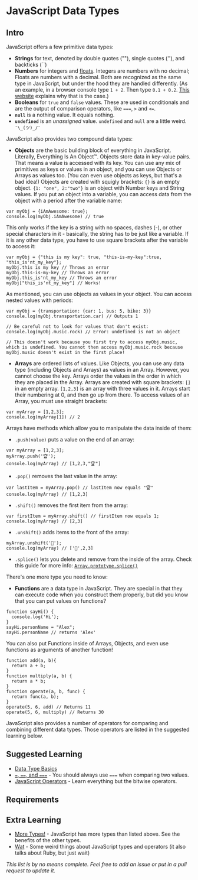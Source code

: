 # JavaScript Data Types

## Intro

JavaScript offers a few primitive data types:

* **Strings** for text, denoted by double quotes (""), single quotes (''), and backticks (\`\`)
* **Numbers** for integers and [floats](https://techterms.com/definition/floatingpoint). Integers are numbers with no decimal; Floats are numbers with a decimal. Both are recognized as the same type in JavaScript, but under the hood they are handled differently. (As an example, in a browser console type `1 + 2`. Then type `0.1 + 0.2`. [This website](http://0.30000000000000004.com) explains why that is the case.) 
* **Booleans** for `true` and `false` values. These are used in conditionals and are the output of comparison operators, like `===`, `>` and `<=`.
* **`null`** is a nothing value. It equals nothing.
* **`undefined`** is an _unassigned_ value. `undefined` and `null` are a little weird.  `¯\_(ツ)_/¯`

JavaScript also provides two compound data types:

* **Objects** are the basic building block of everything in JavaScript. Literally, Everything Is An Object™. Objects store data in key-value pairs. That means a value is accessed with its key. You can use any mix of primitives as keys or values in an object, and you can use Objects or Arrays as values too. (You can even use objects as keys, but that's a bad idea!) Objects are created with squigly brackets: `{}` is an empty object. `{1: "one", 2:"two"}` is an object with Number keys and String values. If you put an object into a variable, you can access data from the object with a period after the variable name:

```
var myObj = {iAmAwesome: true};
console.log(myObj.iAmAwesome) // true
```

This only works if the key is a string with no spaces, dashes (-), or other special characters in it - basically, the string has to be just like a variable. If it is any other data type, you have to use square brackets after the variable to access it:

```
var myObj = {"this is my key": true, "this-is-my-key":true, "this_is'nt_my_key"};
myObj.this is my key // Throws an error
myObj.this-is-my-key // Throws an error
myObj.this_is'nt_my_key // Throws an error
myObj["this_is'nt_my_key"] // Works!

```

As mentioned, you can use objects as values in your object. You can access nested values with periods:

```
var myObj = {transportation: {car: 1, bus: 5, bike: 3}}
console.log(myObj.transportation.car) // Outputs 1

// Be careful not to look for values that don't exist:
console.log(myObj.music.rock) // Error: undefined is not an object

// This doesn't work because you first try to access myObj.music, which is undefined. You cannot then access myObj.music.rock because myObj.music doesn't exist in the first place!
```

* **Arrays** are ordered lists of values. Like Objects, you can use any data type (including Objects and Arrays) as values in an Array. However, you cannot choose the key. Arrays order the values in the order in which they are placed in the Array. Arrays are created with square brackets: `[]` in an empty array. `[1,2,3]` is an array with three values in it. Arrays start their numbering at 0, and then go up from there. To access values of an Array, you must use straight brackets:

```
var myArray = [1,2,3];
console.log(myArray[1]) // 2
```

Arrays have methods which allow you to manipulate the data inside of them:

* `.push(value)` puts a value on the end of an array:

```
var myArray = [1,2,3];
myArray.push('🏆');
console.log(myArray) // [1,2,3,"🏆"]
```

* `.pop()` removes the last value in the array:

```
var lastItem = myArray.pop() // lastItem now equals "🏆"
console.log(myArray) // [1,2,3]
```

* `.shift()` removes the first item from the array:

```
var firstItem = myArray.shift() // firstItem now equals 1;
console.log(myArray) // [2,3]
```

* `.unshift()` adds items to the front of the array:

```
myArray.unshift('🍩');
console.log(myArray) // ['🍩',2,3]
```

* `.splice()` lets you delete and remove from the inside of the array. Check this guide for more info: [`Array.prototype.splice()`](https://developer.mozilla.org/en-US/docs/Web/JavaScript/Reference/Global_Objects/Array/splice)

There's one more type you need to know:

* **Functions** are a data type in JavaScript. They are special in that they can execute code when you construct them properly, but did you know that you can put values on functions?

```
function sayHi() {
  console.log('Hi');
}
sayHi.personName = "Alex";
sayHi.personName // returns 'Alex'
```

You can also put Functions inside of Arrays, Objects, and even use functions as arguments of another function!

```
function add(a, b){
  return a + b;
}
function multiply(a, b) {
  return a * b;
}
function operate(a, b, func) {
  return func(a, b);
}
operate(5, 6, add) // Returns 11
operate(5, 6, multiply) // Returns 30
```

JavaScript also provides a number of operators for comparing and combining different data types. Those operators are listed in the suggested learning below.

## Suggested Learning

- [Data Type Basics](https://www.w3schools.com/js/js_datatypes.asp)
- [`=`, `==`, and `===`](https://www.codecademy.com/en/forum_questions/558ea4f5e39efed371000508) - You should always use `===` when comparing two values.
- [JavaScript Operators](https://www.w3schools.com/jsref/jsref_operators.asp) - Learn everything but the bitwise operators. 

## Requirements

## Extra Learning

- [More Types!](https://developer.mozilla.org/en-US/docs/Web/JavaScript/Data_structures) - JavaScript has more types than listed above. See the benefits of the other types.
- [Wat](https://www.destroyallsoftware.com/talks/wat) - Some weird things about JavaScript types and operators (it also talks about Ruby, but just wait)

*This list is by no means complete. Feel free to add an issue or put in a pull request to update it.*
